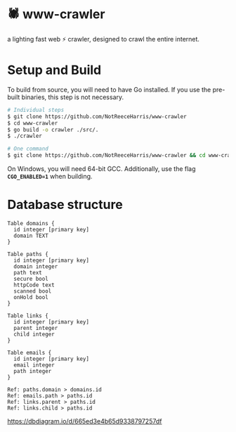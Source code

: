 # 🕷️ www-crawler
a lighting fast web ⚡ crawler, designed to crawl the entire internet.

# Setup and Build

To build from source, you will need to have Go installed. If you use the pre-built binaries, this step is not necessary.

```bash
# Individual steps
$ git clone https://github.com/NotReeceHarris/www-crawler
$ cd www-crawler
$ go build -o crawler ./src/.
$ ./crawler

# One command
$ git clone https://github.com/NotReeceHarris/www-crawler && cd www-crawler && go build -o crawler ./src/. && ./crawler
```

On Windows, you will need 64-bit GCC. Additionally, use the flag **`CGO_ENABLED=1`** when building.


# Database structure

```db
Table domains {
  id integer [primary key]
  domain TEXT
}

Table paths {
  id integer [primary key]
  domain integer
  path text
  secure bool
  httpCode text
  scanned bool
  onHold bool
}

Table links {
  id integer [primary key]
  parent integer
  child integer
}

Table emails {
  id integer [primary key]
  email integer
  path integer
}

Ref: paths.domain > domains.id
Ref: emails.path > paths.id
Ref: links.parent > paths.id
Ref: links.child > paths.id
```

https://dbdiagram.io/d/665ed3e4b65d9338797257df
